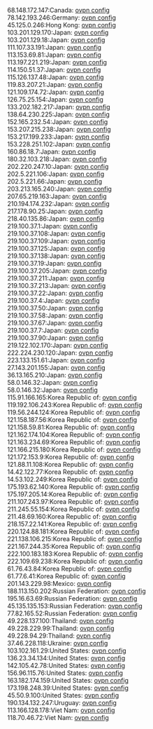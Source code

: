 68.148.172.147:Canada: [ovpn config](vpn/68_148_172_147.ovpn)  
78.142.193.246:Germany: [ovpn config](vpn/78_142_193_246.ovpn)  
45.125.0.246:Hong Kong: [ovpn config](vpn/45_125_0_246.ovpn)  
103.201.129.170:Japan: [ovpn config](vpn/103_201_129_170.ovpn)  
103.201.129.18:Japan: [ovpn config](vpn/103_201_129_18.ovpn)  
111.107.33.191:Japan: [ovpn config](vpn/111_107_33_191.ovpn)  
113.153.69.81:Japan: [ovpn config](vpn/113_153_69_81.ovpn)  
113.197.221.219:Japan: [ovpn config](vpn/113_197_221_219.ovpn)  
114.150.51.37:Japan: [ovpn config](vpn/114_150_51_37.ovpn)  
115.126.137.48:Japan: [ovpn config](vpn/115_126_137_48.ovpn)  
119.83.207.21:Japan: [ovpn config](vpn/119_83_207_21.ovpn)  
121.109.174.72:Japan: [ovpn config](vpn/121_109_174_72.ovpn)  
126.75.25.154:Japan: [ovpn config](vpn/126_75_25_154.ovpn)  
133.202.182.217:Japan: [ovpn config](vpn/133_202_182_217.ovpn)  
138.64.230.225:Japan: [ovpn config](vpn/138_64_230_225.ovpn)  
152.165.232.54:Japan: [ovpn config](vpn/152_165_232_54.ovpn)  
153.207.215.238:Japan: [ovpn config](vpn/153_207_215_238.ovpn)  
153.217.199.233:Japan: [ovpn config](vpn/153_217_199_233.ovpn)  
153.228.251.102:Japan: [ovpn config](vpn/153_228_251_102.ovpn)  
160.86.18.7:Japan: [ovpn config](vpn/160_86_18_7.ovpn)  
180.32.103.218:Japan: [ovpn config](vpn/180_32_103_218.ovpn)  
202.220.247.10:Japan: [ovpn config](vpn/202_220_247_10.ovpn)  
202.5.221.106:Japan: [ovpn config](vpn/202_5_221_106.ovpn)  
202.5.221.66:Japan: [ovpn config](vpn/202_5_221_66.ovpn)  
203.213.165.240:Japan: [ovpn config](vpn/203_213_165_240.ovpn)  
207.65.219.163:Japan: [ovpn config](vpn/207_65_219_163.ovpn)  
210.194.174.232:Japan: [ovpn config](vpn/210_194_174_232.ovpn)  
217.178.90.25:Japan: [ovpn config](vpn/217_178_90_25.ovpn)  
218.40.135.86:Japan: [ovpn config](vpn/218_40_135_86.ovpn)  
219.100.37.1:Japan: [ovpn config](vpn/219_100_37_1.ovpn)  
219.100.37.108:Japan: [ovpn config](vpn/219_100_37_108.ovpn)  
219.100.37.109:Japan: [ovpn config](vpn/219_100_37_109.ovpn)  
219.100.37.125:Japan: [ovpn config](vpn/219_100_37_125.ovpn)  
219.100.37.138:Japan: [ovpn config](vpn/219_100_37_138.ovpn)  
219.100.37.19:Japan: [ovpn config](vpn/219_100_37_19.ovpn)  
219.100.37.205:Japan: [ovpn config](vpn/219_100_37_205.ovpn)  
219.100.37.211:Japan: [ovpn config](vpn/219_100_37_211.ovpn)  
219.100.37.213:Japan: [ovpn config](vpn/219_100_37_213.ovpn)  
219.100.37.22:Japan: [ovpn config](vpn/219_100_37_22.ovpn)  
219.100.37.4:Japan: [ovpn config](vpn/219_100_37_4.ovpn)  
219.100.37.50:Japan: [ovpn config](vpn/219_100_37_50.ovpn)  
219.100.37.58:Japan: [ovpn config](vpn/219_100_37_58.ovpn)  
219.100.37.67:Japan: [ovpn config](vpn/219_100_37_67.ovpn)  
219.100.37.7:Japan: [ovpn config](vpn/219_100_37_7.ovpn)  
219.100.37.90:Japan: [ovpn config](vpn/219_100_37_90.ovpn)  
219.122.102.170:Japan: [ovpn config](vpn/219_122_102_170.ovpn)  
222.224.230.120:Japan: [ovpn config](vpn/222_224_230_120.ovpn)  
223.133.151.61:Japan: [ovpn config](vpn/223_133_151_61.ovpn)  
27.143.201.155:Japan: [ovpn config](vpn/27_143_201_155.ovpn)  
36.13.165.210:Japan: [ovpn config](vpn/36_13_165_210.ovpn)  
58.0.146.32:Japan: [ovpn config](vpn/58_0_146_32.ovpn)  
58.0.146.32:Japan: [ovpn config](vpn/58_0_146_32.ovpn)  
115.91.166.165:Korea Republic of: [ovpn config](vpn/115_91_166_165.ovpn)  
119.192.106.243:Korea Republic of: [ovpn config](vpn/119_192_106_243.ovpn)  
119.56.244.124:Korea Republic of: [ovpn config](vpn/119_56_244_124.ovpn)  
121.158.187.56:Korea Republic of: [ovpn config](vpn/121_158_187_56.ovpn)  
121.158.59.81:Korea Republic of: [ovpn config](vpn/121_158_59_81.ovpn)  
121.162.174.104:Korea Republic of: [ovpn config](vpn/121_162_174_104.ovpn)  
121.163.234.69:Korea Republic of: [ovpn config](vpn/121_163_234_69.ovpn)  
121.166.215.180:Korea Republic of: [ovpn config](vpn/121_166_215_180.ovpn)  
121.172.153.9:Korea Republic of: [ovpn config](vpn/121_172_153_9.ovpn)  
121.88.11.108:Korea Republic of: [ovpn config](vpn/121_88_11_108.ovpn)  
14.42.122.77:Korea Republic of: [ovpn config](vpn/14_42_122_77.ovpn)  
14.53.102.249:Korea Republic of: [ovpn config](vpn/14_53_102_249.ovpn)  
175.193.62.140:Korea Republic of: [ovpn config](vpn/175_193_62_140.ovpn)  
175.197.205.14:Korea Republic of: [ovpn config](vpn/175_197_205_14.ovpn)  
211.107.243.97:Korea Republic of: [ovpn config](vpn/211_107_243_97.ovpn)  
211.245.55.154:Korea Republic of: [ovpn config](vpn/211_245_55_154.ovpn)  
211.48.69.160:Korea Republic of: [ovpn config](vpn/211_48_69_160.ovpn)  
218.157.22.141:Korea Republic of: [ovpn config](vpn/218_157_22_141.ovpn)  
220.124.88.181:Korea Republic of: [ovpn config](vpn/220_124_88_181.ovpn)  
221.138.106.215:Korea Republic of: [ovpn config](vpn/221_138_106_215.ovpn)  
221.167.244.35:Korea Republic of: [ovpn config](vpn/221_167_244_35.ovpn)  
222.100.183.183:Korea Republic of: [ovpn config](vpn/222_100_183_183.ovpn)  
222.109.69.238:Korea Republic of: [ovpn config](vpn/222_109_69_238.ovpn)  
61.76.43.84:Korea Republic of: [ovpn config](vpn/61_76_43_84.ovpn)  
61.77.6.41:Korea Republic of: [ovpn config](vpn/61_77_6_41.ovpn)  
201.143.229.98:Mexico: [ovpn config](vpn/201_143_229_98.ovpn)  
188.113.150.202:Russian Federation: [ovpn config](vpn/188_113_150_202.ovpn)  
195.16.63.69:Russian Federation: [ovpn config](vpn/195_16_63_69.ovpn)  
45.135.135.153:Russian Federation: [ovpn config](vpn/45_135_135_153.ovpn)  
77.82.165.52:Russian Federation: [ovpn config](vpn/77_82_165_52.ovpn)  
49.228.137.100:Thailand: [ovpn config](vpn/49_228_137_100.ovpn)  
49.228.229.99:Thailand: [ovpn config](vpn/49_228_229_99.ovpn)  
49.228.94.29:Thailand: [ovpn config](vpn/49_228_94_29.ovpn)  
37.46.228.118:Ukraine: [ovpn config](vpn/37_46_228_118.ovpn)  
103.102.161.29:United States: [ovpn config](vpn/103_102_161_29.ovpn)  
136.23.34.134:United States: [ovpn config](vpn/136_23_34_134.ovpn)  
142.105.42.78:United States: [ovpn config](vpn/142_105_42_78.ovpn)  
156.96.115.76:United States: [ovpn config](vpn/156_96_115_76.ovpn)  
163.182.174.159:United States: [ovpn config](vpn/163_182_174_159.ovpn)  
173.198.248.39:United States: [ovpn config](vpn/173_198_248_39.ovpn)  
45.50.9.100:United States: [ovpn config](vpn/45_50_9_100.ovpn)  
190.134.132.247:Uruguay: [ovpn config](vpn/190_134_132_247.ovpn)  
113.166.128.178:Viet Nam: [ovpn config](vpn/113_166_128_178.ovpn)  
118.70.46.72:Viet Nam: [ovpn config](vpn/118_70_46_72.ovpn)  
